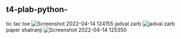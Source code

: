 ## t4-plab-python-
tic tac toe
![Screenshot 2022-04-14 124155](https://user-images.githubusercontent.com/100345427/163345621-cf38df98-8524-4e09-b087-c656bdfbcd7d.jpg)
jadval zarb
![jadval zarb](https://user-images.githubusercontent.com/100345427/163345681-380581ea-1c2f-4e02-9819-dca18dc2ec30.jpg)
paper shatranji
![Screenshot 2022-04-14 125350](https://user-images.githubusercontent.com/100345427/163345786-f241f700-1dad-4c00-b83e-17571f33fbe8.jpg)

